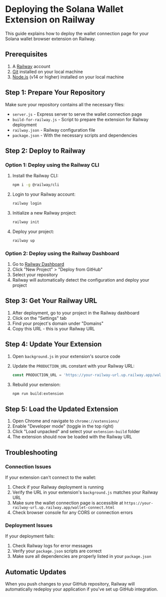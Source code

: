 # Deploying the Solana Wallet Extension on Railway

This guide explains how to deploy the wallet connection page for your Solana wallet browser extension on Railway.

## Prerequisites

1. A [Railway](https://railway.app/) account
2. [Git](https://git-scm.com/) installed on your local machine
3. [Node.js](https://nodejs.org/) (v14 or higher) installed on your local machine

## Step 1: Prepare Your Repository

Make sure your repository contains all the necessary files:

- `server.js` - Express server to serve the wallet connection page
- `build-for-railway.js` - Script to prepare the extension for Railway deployment
- `railway.json` - Railway configuration file
- `package.json` - With the necessary scripts and dependencies

## Step 2: Deploy to Railway

### Option 1: Deploy using the Railway CLI

1. Install the Railway CLI:
   ```bash
   npm i -g @railway/cli
   ```

2. Login to your Railway account:
   ```bash
   railway login
   ```

3. Initialize a new Railway project:
   ```bash
   railway init
   ```

4. Deploy your project:
   ```bash
   railway up
   ```

### Option 2: Deploy using the Railway Dashboard

1. Go to [Railway Dashboard](https://railway.app/dashboard)
2. Click "New Project" > "Deploy from GitHub"
3. Select your repository
4. Railway will automatically detect the configuration and deploy your project

## Step 3: Get Your Railway URL

1. After deployment, go to your project in the Railway dashboard
2. Click on the "Settings" tab
3. Find your project's domain under "Domains"
4. Copy this URL - this is your Railway URL

## Step 4: Update Your Extension

1. Open `background.js` in your extension's source code
2. Update the `PRODUCTION_URL` constant with your Railway URL:
   ```javascript
   const PRODUCTION_URL = 'https://your-railway-url.up.railway.app/wallet-connect.html';
   ```

3. Rebuild your extension:
   ```bash
   npm run build:extension
   ```

## Step 5: Load the Updated Extension

1. Open Chrome and navigate to `chrome://extensions/`
2. Enable "Developer mode" (toggle in the top right)
3. Click "Load unpacked" and select your `extension-build` folder
4. The extension should now be loaded with the Railway URL

## Troubleshooting

### Connection Issues

If your extension can't connect to the wallet:

1. Check if your Railway deployment is running
2. Verify the URL in your extension's `background.js` matches your Railway URL
3. Make sure the wallet connection page is accessible at `https://your-railway-url.up.railway.app/wallet-connect.html`
4. Check browser console for any CORS or connection errors

### Deployment Issues

If your deployment fails:

1. Check Railway logs for error messages
2. Verify your `package.json` scripts are correct
3. Make sure all dependencies are properly listed in your `package.json`

## Automatic Updates

When you push changes to your GitHub repository, Railway will automatically redeploy your application if you've set up GitHub integration. 